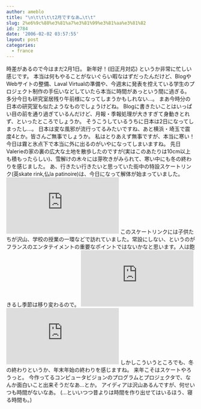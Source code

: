 ```yaml
---
author: ameblo
title: "\n\t\t\t\t2月ですなあ…\t\t"
slug: 2%e6%9c%88%e3%81%a7%e3%81%99%e3%81%aa%e3%81%82
id: 2784
date: '2006-02-02 03:57:55'
layout: post
categories:
  - france
---
```


時差があるので今はまだ2月1日。 新年好！(旧正月対応) というか非常に忙しい感じです。 本当は何もやることがないぐらい暇なはずだったんだけど、BlogやWebサイトの整備、Laval Virtualの準備や、今週末に発表を控えている学生のプロジェクト制作の手伝いなどしていたら本当に時間があっという間に過ぎる。 多分今日も研究室居残り午前様になってしまうかもしれない…。 まあ今時分の日本の研究室も似たようなものでしょうけどね。 Blogに書きたいことはいっぱい目の前を通り過ぎているんだけど、月報・季報処理が大きすぎて身動きとれず、といったところでしょうか。 そうこうしているうちに日本は2日になってしまったし…。 日本は変な風邪が流行ってるみたいですね、あと横浜・埼玉で震度4とか。皆さんご無事でしょうか。 私はとりあえず無事ですが、本当に寒い！ 今日は霧と氷点下で本当に外に出るのがいやになってしまいますね。 先日Valerieの家の裏の広大な土地を散歩したのですが(実はこのあたりは10cm以上も積もったらしい)、雪解けの木々には芽吹きがみられて、寒い中にも冬の終わりを感じました。 あ、行きたい行きたいと思っていた街中の特設スケートリンク(英skate rink,仏la patinoire)は、今日になって解体が始まっていました。 ![](http://akihiko.shirai.as/modules/bwiki/index.php?plugin=ref&page=Blog%2F2006-02-01&src=patinoire1.jpg) このスケートリンクには子供たちが沢山、学校の授業の一環などで訪れていました。常設にしない、というのがフランスのエンタテイメントの重要なポイントではないかなと思います。人は飽きるし季節は移り変わるので。 ![](http://akihiko.shirai.as/modules/bwiki/index.php?plugin=ref&page=Blog%2F2006-02-01&src=patinoire2.jpg) ![](http://akihiko.shirai.as/modules/bwiki/index.php?plugin=ref&page=Blog%2F2006-02-01&src=patinoire3.jpg) しかしこういうところでも、冬の終わりというか、年末年始の終わりを感じますね。 来年こそはスケートやろうっと。 今作ってるコンピュータビジョンのプログラムとプロジェクタで、なんか面白いこと出来そうだなあ…とか。 アイディアは沢山あるんですが、何せいつも時間がないなあ。 (…といいつつ昔よりは時間を作り出せてはいるほう、寝る時間も。)